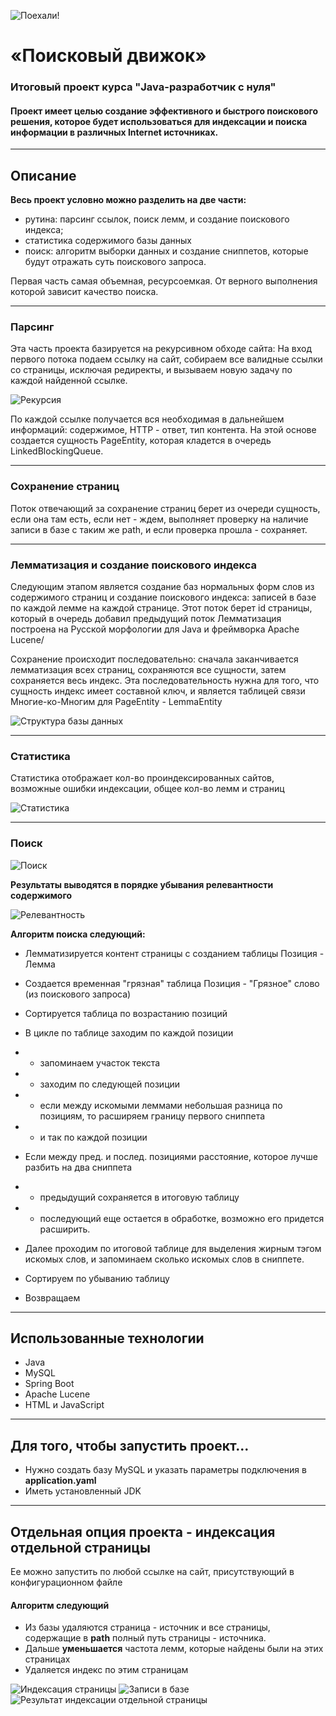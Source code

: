 ![Поехали!](./src/main/resources/img/start.gif "Поехали!")
# «Поисковый движок»
### Итоговый проект курса "Java-разработчик с нуля"

#### Проект имеет целью создание эффективного и быстрого поискового решения, которое будет использоваться для индексации и поиска информации в различных Internet источниках.

---

## Описание

**Весь проект условно можно разделить на две части:**
- рутина: парсинг ссылок, поиск лемм, и создание поискового индекса;
- статистика содержимого базы данных
- поиск: алгоритм выборки данных и создание сниппетов, которые будут отражать суть поискового запроса.
 
Первая часть самая объемная, ресурсоемкая. От верного выполнения которой зависит качество поиска.

---
### Парсинг

Эта часть проекта базируется на рекурсивном обходе сайта: На вход первого потока подаем ссылку на сайт,
собираем все валидные ссылки со страницы, исключая редиректы, и вызываем новую задачу по каждой найденной ссылке.

![Рекурсия](./src/main/resources/img/recursive.png "Рекурсивный обход сайта")

По каждой ссылке получается вся необходимая в дальнейшем информаций: содержимое, HTTP - ответ, тип контента.
На этой основе создается сущность PageEntity, которая кладется в очередь LinkedBlockingQueue.

---
### Сохранение страниц
Поток отвечающий за сохранение страниц берет из очереди сущность, если она там есть, если нет - ждем, выполняет проверку на наличие записи в базе с таким же path, и если проверка прошла - сохраняет.

---
### Лемматизация и создание поискового индекса
Следующим этапом является создание баз нормальных форм слов из содержимого страниц и создание поискового индекса: записей в базе по каждой лемме на каждой странице.
Этот поток берет id страницы, который в очередь добавил предыдущий поток
Лемматизация построена на Русской морфологии для Java и фреймворка Apache Lucene/

Сохранение происходит последовательно: сначала заканчивается лемматизация всех страниц, сохраняются все сущности, затем сохраняется весь индекс.
Эта последовательность нужна для того, что сущность индекс имеет составной ключ, и является таблицей связи Многие-ко-Многим для PageEntity - LemmaEntity

![Структура базы данных](./src/main/resources/img/DB.png "Структура базы данных")

---
### Статистика
Статистика отображает кол-во проиндексированных сайтов, возможные ошибки индексации, общее кол-во лемм и страниц

![Статистика](./src/main/resources/img/statistics.png "Статистика")

---
### Поиск

![Поиск](./src/main/resources/img/searching.gif "Поиск")

**Результаты выводятся в порядке убывания релевантности содержимого**

![Релевантность](./src/main/resources/img/relevance.png "Сортировка результатов")

**Алгоритм поиска следующий:**

+ Лемматизируется контент страницы с созданием таблицы Позиция - Лемма
+ Создается временная "грязная" таблица Позиция - "Грязное" слово (из поискового запроса)
+ Сортируется таблица по возрастанию позиций
+ В цикле по таблице заходим по каждой позиции 
+ + запоминаем участок текста
+ + заходим по следующей позиции
+ + если между искомыми леммами небольшая разница по позициям, то расширяем границу первого сниппета
+ + и так по каждой позиции
+ Eсли между пред. и послед. позициями расстояние, которое лучше разбить на два сниппета
+ + предыдущий сохраняется в итоговую таблицу
+ + последующий еще остается в обработке, возможно его придется расширить.

+ Далее проходим по итоговой таблице для выделения жирным тэгом искомых слов, и запоминаем сколько искомых слов в сниппете.
+ Сортируем по убыванию таблицу
+ Возвращаем

---

## Использованные технологии

- Java
- MySQL
- Spring Boot
- Apache Lucene
- HTML и JavaScript

---

## Для того, чтобы запустить проект...

+ Нужно создать базу MySQL и указать параметры подключения в **application.yaml**
+ Иметь установленный JDK

---
## Отдельная опция проекта - индексация отдельной страницы

Ее можно запустить по любой ссылке на сайт, присутствующий в конфигурационном файле
#### Алгоритм следующий
+ Из базы удаляются страница - источник и все страницы, содержащие в __path__ полный путь страницы - источника.
+ Дальше **уменьшается** частота лемм, которые найдены были на этих страницах
+ Удаляется индекс по этим страницам

![Индексация страницы](./src/main/resources/img/addpage.png "Индексация страницы")
![Записи в базе](./src/main/resources/img/addpageDB.png "Записи в базе по искомой странице")
![Результат индексации отдельной страницы](./src/main/resources/img/addpagelog.png "Результат работы")

